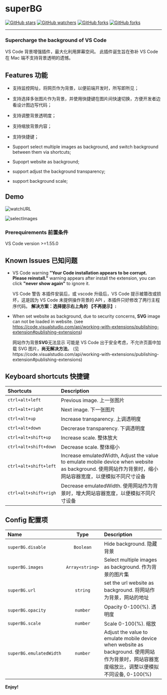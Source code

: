 # superBG

[![GitHub stars](https://img.shields.io/github/stars/jaweii/superBG)]() [![GitHub watchers](https://img.shields.io/github/forks/jaweii/superBG)]() [![GitHub forks](https://img.shields.io/github/issues/jaweii/superBG)]() [![GitHub forks](https://img.shields.io/github/license/jaweii/superBG)]()

---

### Supercharge the background of VS Code

VS Code 背景增强插件，最大化利用屏幕空间。
此插件诞生旨在弥补 VS Code 在 Mac 端不支持背景透明的遗憾。

## Features 功能

- 支持监控网址，将网页作为背景，以便前端开发时，所写即所见；
- 支持选择多张图片作为背景，并使用快捷键在图片间快速切换，方便开发者边看设计图边写代码；
- 支持调整背景透明度；
- 支持缩放背景内容；
- 支持快捷键；

- Support select multiple images as background, and switch background between them via shortcuts;
- Supoprt website as background;
- support adjust the background transparency;
- support background scale;

## Demo

![watchURL][1]

![selectImages][2]

### Prerequirements 前置条件

VS Code version >=1.55.0

## Known Issues 已知问题

- VS Code warning
  **"Your Code installation appears to be corrupt. Please reinstall."** warning appears after install the extension, you can click **"never show again"** to ignore it.

  VS Code 警告
  本插件安装后，或 vscode 升级后，VS Code 提示被篡改或损坏，这是因为 VS Code 未提供操作背景的 API ，本插件只好修改了两行主程序代码。
  **解决方案：选择提示右上角的 【不再提示】:**

- When set website as background, due to security concerns, **SVG** image can not be loaded in website.
  (see https://code.visualstudio.com/api/working-with-extensions/publishing-extension#publishing-extensions)

  网站作为背景**SVG**无法显示
  可能是 VS Code 出于安全考虑，不允许页面中加载 SVG 图片，**尚无解决方法**。
  (见https://code.visualstudio.com/api/working-with-extensions/publishing-extension#publishing-extensions)

## Keyboard shortcuts 快捷键

| Shortcuts             | Description                                                                                                                                              |
| :-------------------- | :------------------------------------------------------------------------------------------------------------------------------------------------------- |
| `ctrl+alt+left`       | Previous image. 上一张图片                                                                                                                               |
| `ctrl+alt+right`      | Next image. 下一张图片                                                                                                                                   |
| `ctrl+alt+up`         | Increase transparency. 上调透明度                                                                                                                        |
| `ctrl+alt+down`       | Decrerase transparency. 下调透明度                                                                                                                       |
| `ctrl+alt+shift+up`   | Increase scale. 整体放大                                                                                                                                 |
| `ctrl+alt+shift+down` | Decrease scale. 整体缩小                                                                                                                                 |
| `ctrl+alt+shift+left` | Increase emulatedWidth, Adjust the value to emulate mobile device when website as background. 使用网站作为背景时，缩小网站容器宽度，以便模拟不同尺寸设备 |
| `ctrl+alt+shift+righ` | Decrease emulatedWidth. 使用网站作为背景时，增大网站容器宽度，以便模拟不同尺寸设备                                                                       |

## Config 配置项

| Name                    |      Type       | Description                                                                                                                                  |
| :---------------------- | :-------------: | :------------------------------------------------------------------------------------------------------------------------------------------- |
| `superBG.disable`       |    `Boolean`    | Hide background. 隐藏背景                                                                                                                    |
| `superBG.images`        | `Array<string>` | Select multiple images as background. 作为背景的图片集                                                                                       |
| `superBG.url`           |    `string`     | set the url website as background. 将网站作为背景，网站的地址                                                                                |
| `superBG.opacity`       |    `number`     | Opacity 0-100(%). 透明度                                                                                                                     |
| `superBG.scale`         |    `number`     | Scale 0-100(%). 缩放                                                                                                                         |
| `superBG.emulatedWidth` |    `number`     | Adjust the value to emulate mobile device when website as background. 使用网站作为背景时，网站容器宽度缩放比，调整以便模拟不同设备, 0-100(%) |

**Enjoy!**

[1]: https://raw.githubusercontent.com/jaweii/superBG/master/demo/watchURL.gif
[2]: https://raw.githubusercontent.com/jaweii/superBG/master/demo/selectImages.gif
